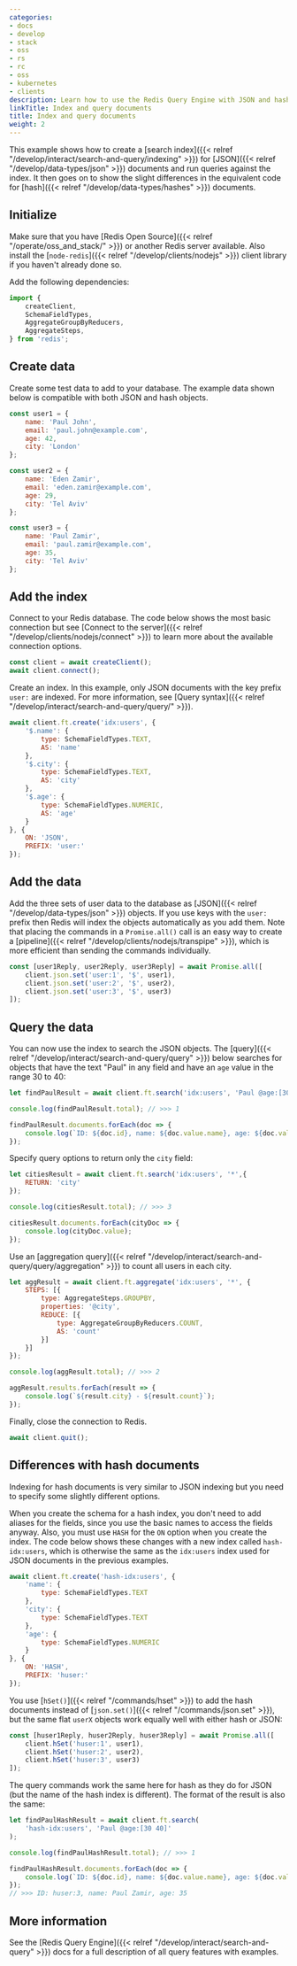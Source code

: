 ```yaml
---
categories:
- docs
- develop
- stack
- oss
- rs
- rc
- oss
- kubernetes
- clients
description: Learn how to use the Redis Query Engine with JSON and hash documents.
linkTitle: Index and query documents
title: Index and query documents
weight: 2
---
```


This example shows how to create a
[search index]({{< relref "/develop/interact/search-and-query/indexing" >}})
for [JSON]({{< relref "/develop/data-types/json" >}}) documents and
run queries against the index. It then goes on to show the slight differences
in the equivalent code for [hash]({{< relref "/develop/data-types/hashes" >}})
documents.

## Initialize

Make sure that you have [Redis Open Source]({{< relref "/operate/oss_and_stack/" >}})
or another Redis server available. Also install the
[`node-redis`]({{< relref "/develop/clients/nodejs" >}}) client library if you
haven't already done so.

Add the following dependencies:

```js
import {
    createClient,
    SchemaFieldTypes,
    AggregateGroupByReducers,
    AggregateSteps,
} from 'redis';
```

## Create data

Create some test data to add to your database. The example data shown
below is compatible with both JSON and hash objects.

```js
const user1 = {
    name: 'Paul John',
    email: 'paul.john@example.com',
    age: 42,
    city: 'London'
};

const user2 = {
    name: 'Eden Zamir',
    email: 'eden.zamir@example.com',
    age: 29,
    city: 'Tel Aviv'
};

const user3 = {
    name: 'Paul Zamir',
    email: 'paul.zamir@example.com',
    age: 35,
    city: 'Tel Aviv'
};
```

## Add the index

Connect to your Redis database. The code below shows the most
basic connection but see
[Connect to the server]({{< relref "/develop/clients/nodejs/connect" >}})
to learn more about the available connection options.

```js
const client = await createClient();
await client.connect();
```

Create an index. In this example, only JSON documents with the key prefix `user:` are indexed. For more information, see [Query syntax]({{< relref "/develop/interact/search-and-query/query/" >}}).

```js
await client.ft.create('idx:users', {
    '$.name': {
        type: SchemaFieldTypes.TEXT,
        AS: 'name'
    },
    '$.city': {
        type: SchemaFieldTypes.TEXT,
        AS: 'city'
    },
    '$.age': {
        type: SchemaFieldTypes.NUMERIC,
        AS: 'age'
    }
}, {
    ON: 'JSON',
    PREFIX: 'user:'
});
```

## Add the data

Add the three sets of user data to the database as
[JSON]({{< relref "/develop/data-types/json" >}}) objects.
If you use keys with the `user:` prefix then Redis will index the
objects automatically as you add them. Note that placing
the commands in a `Promise.all()` call is an easy way to create a
[pipeline]({{< relref "/develop/clients/nodejs/transpipe" >}}),
which is more efficient than sending the commands individually.

```js
const [user1Reply, user2Reply, user3Reply] = await Promise.all([
    client.json.set('user:1', '$', user1),
    client.json.set('user:2', '$', user2),
    client.json.set('user:3', '$', user3)
]);
```

## Query the data

You can now use the index to search the JSON objects. The
[query]({{< relref "/develop/interact/search-and-query/query" >}})
below searches for objects that have the text "Paul" in any field
and have an `age` value in the range 30 to 40:

```js
let findPaulResult = await client.ft.search('idx:users', 'Paul @age:[30 40]');

console.log(findPaulResult.total); // >>> 1

findPaulResult.documents.forEach(doc => {
    console.log(`ID: ${doc.id}, name: ${doc.value.name}, age: ${doc.value.age}`);
});
```

Specify query options to return only the `city` field:

```js
let citiesResult = await client.ft.search('idx:users', '*',{
    RETURN: 'city'
});

console.log(citiesResult.total); // >>> 3

citiesResult.documents.forEach(cityDoc => {
    console.log(cityDoc.value);
});
```

Use an
[aggregation query]({{< relref "/develop/interact/search-and-query/query/aggregation" >}})
to count all users in each city.

```js
let aggResult = await client.ft.aggregate('idx:users', '*', {
    STEPS: [{
        type: AggregateSteps.GROUPBY,
        properties: '@city',
        REDUCE: [{
            type: AggregateGroupByReducers.COUNT,
            AS: 'count'
        }]
    }]
});

console.log(aggResult.total); // >>> 2

aggResult.results.forEach(result => {
    console.log(`${result.city} - ${result.count}`);
});
```

Finally, close the connection to Redis.

```js
await client.quit();
```

## Differences with hash documents

Indexing for hash documents is very similar to JSON indexing but you
need to specify some slightly different options.

When you create the schema for a hash index, you don't need to
add aliases for the fields, since you use the basic names to access
the fields anyway. Also, you must use `HASH` for the `ON` option
when you create the index. The code below shows these changes with
a new index called `hash-idx:users`, which is otherwise the same as
the `idx:users` index used for JSON documents in the previous examples.

```js
await client.ft.create('hash-idx:users', {
    'name': {
        type: SchemaFieldTypes.TEXT
    },
    'city': {
        type: SchemaFieldTypes.TEXT
    },
    'age': {
        type: SchemaFieldTypes.NUMERIC
    }
}, {
    ON: 'HASH',
    PREFIX: 'huser:'
});
```

You use [`hSet()`]({{< relref "/commands/hset" >}}) to add the hash
documents instead of [`json.set()`]({{< relref "/commands/json.set" >}}),
but the same flat `userX` objects work equally well with either
hash or JSON:

```js
const [huser1Reply, huser2Reply, huser3Reply] = await Promise.all([
    client.hSet('huser:1', user1),
    client.hSet('huser:2', user2),
    client.hSet('huser:3', user3)
]);
```

The query commands work the same here for hash as they do for JSON (but
the name of the hash index is different). The format of the result is
also the same:

```js
let findPaulHashResult = await client.ft.search(
    'hash-idx:users', 'Paul @age:[30 40]'
);

console.log(findPaulHashResult.total); // >>> 1

findPaulHashResult.documents.forEach(doc => {
    console.log(`ID: ${doc.id}, name: ${doc.value.name}, age: ${doc.value.age}`);
});
// >>> ID: huser:3, name: Paul Zamir, age: 35
```

## More information

See the [Redis Query Engine]({{< relref "/develop/interact/search-and-query" >}}) docs
for a full description of all query features with examples.
